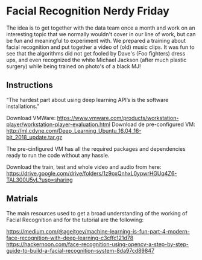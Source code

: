 # Facial Recognition Nerdy Friday
The idea is to get together with the data team once a month and work on an interesting topic that we normally wouldn't cover in our line of work, but can be fun and meaningful to experiment with.
We prepared a training about facial recognition and put together a video of (old) music clips. It was fun to see that the algorithms did not get fooled by Dave's (Foo fighters) dress ups, and even recognized 
the white Michael Jackson (after much plastic surgery) while being trained on photo's of a black MJ!

## Instructions
“The hardest part about using deep learning API’s is the software installations.”

Download VMWare: https://www.vmware.com/products/workstation-player/workstation-player-evaluation.html
Download de pre-configured VM: http://ml.cdyne.com/Deep_Learning_Ubuntu_16.04_16-bit_2018_update.tar.gz 

The pre-cinfigured VM has all the required packages and dependencies ready to run the code without any hassle. 

Download the train, test and whole video and audio from here:
https://drive.google.com/drive/folders/1z9oxQnhxL0ypwrHGUq4Z6-TAL300U5yL?usp=sharing 

## Matrials
The main resources used to get a broad understanding of the working of Facial Recognition and for the tutorial are the following:

https://medium.com/@ageitgey/machine-learning-is-fun-part-4-modern-face-recognition-with-deep-learning-c3cffc121d78
https://hackernoon.com/face-recognition-using-opencv-a-step-by-step-guide-to-build-a-facial-recognition-system-8da97cd89847



